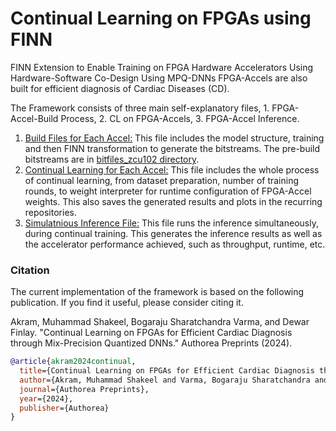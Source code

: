 # Continual Learning on FPGAs using FINN
FINN Extension to Enable Training on FPGA Hardware Accelerators Using Hardware-Software Co-Design
Using MPQ-DNNs FPGA-Accels are also built for efficient diagnosis of Cardiac Diseases (CD).

The Framework consists of three main self-explanatory files, 1. FPGA-Accel-Build Process, 2. CL on FPGA-Accels, 3. FPGA-Accel Inference. 
1. [Build Files for Each Accel:](CL_Files/Accel5_BuildFile.ipynb) This file includes the model structure, training and then FINN transformation to generate the bitstreams. The pre-build bitstreams are in [bitfiles_zcu102 directory](bitfiles_zcu102).
2. [Continual Learning for Each Accel:](CL_Files/Accel5_CL_5Rounds.ipynb) This file includes the whole process of continual learning, from dataset preparation, number of training rounds, to weight interpreter for runtime configuration of FPGA-Accel weights. This also saves the generated results and plots in the recurring repositories.
3. [Simulatnious Inference File:](CL_Files/runBitFileforInference.ipynb) This file runs the inference simultaneously, during continual training. This generates the inference results as well as the accelerator performance achieved, such as throughput, runtime, etc. 


























### Citation

The current implementation of the framework is based on the following publication. If you find it useful, please consider citing it.

Akram, Muhammad Shakeel, Bogaraju Sharatchandra Varma, and Dewar Finlay. "Continual Learning on FPGAs for Efficient Cardiac Diagnosis through Mix-Precision Quantized DNNs." Authorea Preprints (2024).

```bibtex
@article{akram2024continual,
  title={Continual Learning on FPGAs for Efficient Cardiac Diagnosis through Mix-Precision Quantized DNNs},
  author={Akram, Muhammad Shakeel and Varma, Bogaraju Sharatchandra and Finlay, Dewar},
  journal={Authorea Preprints},
  year={2024},
  publisher={Authorea}
}

